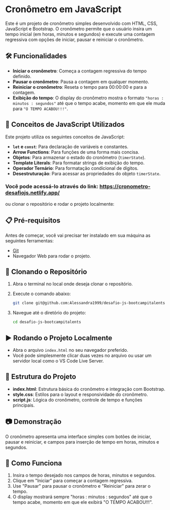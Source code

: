 # Cronômetro em JavaScript

Este é um projeto de cronômetro simples desenvolvido com HTML, CSS, JavaScript e Bootstrap. O cronômetro permite que o usuário insira um tempo inicial (em horas, minutos e segundos) e execute uma contagem regressiva com opções de iniciar, pausar e reiniciar o cronômetro.

## 🛠️ Funcionalidades

- **Iniciar o cronômetro**: Começa a contagem regressiva do tempo definido.
- **Pausar o cronômetro**: Pausa a contagem em qualquer momento.
- **Reiniciar o cronômetro**: Reseta o tempo para 00:00:00 e para a contagem.
- **Exibição do tempo**: O display do cronômetro mostra o formato `"horas : minutos : segundos"` até que o tempo acabe, momento em que ele muda para `"O TEMPO ACABOU!!!"`.

## 🧰 Conceitos de JavaScript Utilizados

Este projeto utiliza os seguintes conceitos de JavaScript:

- **`let` e `const`**: Para declaração de variáveis e constantes.
- **Arrow Functions**: Para funções de uma forma mais concisa.
- **Objetos**: Para armazenar o estado do cronômetro (`timerState`).
- **Template Literals**: Para formatar strings de exibição do tempo.
- **Operador Ternário**: Para formatação condicional de dígitos.
- **Desestruturação**: Para acessar as propriedades do objeto `timerState`.

### Você pode acessá-lo através do link: https://cronometro-desafiojs.netlify.app/

ou clonar o repositório e rodar o projeto localmente:

## 📋 Pré-requisitos

Antes de começar, você vai precisar ter instalado em sua máquina as seguintes ferramentas:
- [Git](https://git-scm.com)
- Navegador Web para rodar o projeto.

## 🚀 Clonando o Repositório

1. Abra o terminal no local onde deseja clonar o repositório.
2. Execute o comando abaixo:

   ```bash
   git clone git@github.com:Alessandra1999/desafio-js-bootcampitalents.git

3. Navegue até o diretório do projeto:

   ```bash
   cd desafio-js-bootcampitalents

## ▶️ Rodando o Projeto Localmente

- Abra o arquivo `index.html` no seu navegador preferido.
- Você pode simplesmente clicar duas vezes no arquivo ou usar um servidor local como o VS Code Live Server.

## 📄 Estrutura do Projeto

- **index.html**: Estrutura básica do cronômetro e integração com Bootstrap.
- **style.css**: Estilos para o layout e responsividade do cronômetro.
- **script.js**: Lógica do cronômetro, controle de tempo e funções principais.

## 📷 Demonstração

O cronômetro apresenta uma interface simples com botões de iniciar, pausar e reiniciar, e campos para inserção de tempo em horas, minutos e segundos.

## 📝 Como Funciona

1. Insira o tempo desejado nos campos de horas, minutos e segundos.
2. Clique em "Iniciar" para começar a contagem regressiva.
3. Use "Pausar" para pausar o cronômetro e "Reiniciar" para zerar o tempo.
4. O display mostrará sempre "horas : minutos : segundos" até que o tempo acabe, momento em que ele exibirá "O TEMPO ACABOU!!!".

